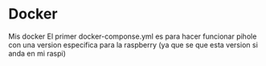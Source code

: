 # Docker
Mis docker
El primer docker-componse.yml es para hacer funcionar pihole con una version especifica para la raspberry (ya que se que esta version si anda en mi raspi)
